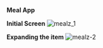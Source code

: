 **Meal App**

**Initial Screen**
![mealz_1](https://github.com/Brahmadatta/Mealapp/assets/25858541/a69fd7a0-2aa9-435f-b2bc-893db1ec44ba)


**Expanding the item**
![mealz-2](https://github.com/Brahmadatta/Mealapp/assets/25858541/a7d0a5d3-aafe-4e07-aae2-517b67cf9ba0)
